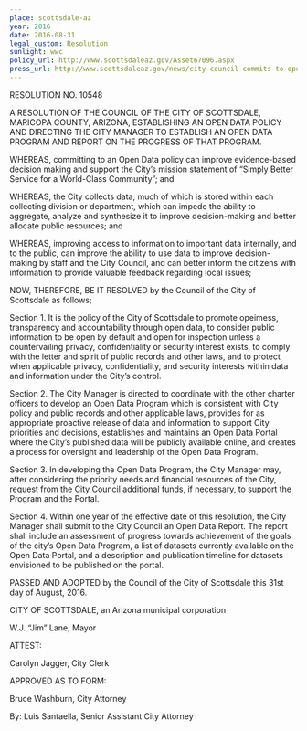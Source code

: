 ```yaml
---
place: scottsdale-az
year: 2016
date: 2016-08-31
legal_custom: Resolution
sunlight: wwc
policy_url: http://www.scottsdaleaz.gov/Asset67096.aspx
press_url: http://www.scottsdaleaz.gov/news/city-council-commits-to-open-data_s4_p24496
---
```


<p>RESOLUTION NO. 10548</p><p></p><p>A RESOLUTION OF THE COUNCIL OF THE CITY OF SCOTTSDALE, MARICOPA COUNTY, ARIZONA, ESTABLISHING AN OPEN DATA POLICY AND DIRECTING THE CITY MANAGER TO ESTABLISH AN OPEN DATA PROGRAM AND REPORT ON THE PROGRESS OF THAT PROGRAM.</p><p></p><p><span class="g-goals-and-values">WHEREAS, committing to an Open Data policy can improve evidence-based decision making and support the City’s mission statement of “Simply Better Service for a World-Class Community</span>”; and</p><p>WHEREAS, the City collects data, much of which is stored within each collecting division or department, which can impede the ability to aggregate, analyze and synthesize it to improve decision-making and better allocate public resources; and</p><p><span class="g-goals-and-values">WHEREAS, improving access to information to important data internally, and to the public, can improve the ability to use data to improve decision-making by staff and the City Council, and can better inform the citizens with information to provide valuable feedback regarding local issues</span>;</p><p>NOW, THEREFORE, BE IT RESOLVED by the Council of the City of Scottsdale as follows;</p><p>Section 1. <span class="g-proactive-release"><span class="g-sensitive-information">It is the policy of the City of Scottsdale to promote opeimess, transparency and accountability through open data, to consider public information to be open by default and open for inspection unless a countervailing privacy, confidentiality or security interest exists, to comply with the letter and spirit of public records and other laws, and to protect when applicable privacy, confidentiality, and security interests within data and information under the City’s control.</span></p><p>Section 2. <span class="g-build-on-precedent"><span class="g-data-portals-and-websites"><span class="g-oversight-authority">The City Manager is directed to coordinate with the other charter officers to develop an Open Data Program which is consistent with City policy and public records and other applicable laws, provides for as appropriate proactive release of data and information to support City priorities and decisions, establishes and maintains an Open Data Portal where the City’s published data will be publicly available online, and creates a process for oversight and leadership of the Open Data Program</span></span></span>.</span></p><p>Section 3. <span class="g-funding">In developing the Open Data Program, the City Manager may, after considering the priority needs and financial resources of the City, request from the City Council additional funds, if necessary, to support the Program and the Portal</span>.</p><p>Section 4. <span class="g-real-time-updates"><span class="g-timelines"><span class="g-future-review">Within one year of the effective date of this resolution, the City Manager shall submit to the City Council an Open Data Report. The report shall include an assessment of progress towards achievement of the goals of the city’s Open Data Program, a list of datasets currently available on the Open Data Portal, and a description and publication timeline for datasets envisioned to be published on the portal.</span></span></span></p><p></p><p>PASSED AND ADOPTED by the Council of the City of Scottsdale this 31st day of August, 2016.</p><p></p><p>CITY OF SCOTTSDALE, an Arizona municipal corporation</p><p>W.J. “Jim” Lane, Mayor</p><p></p><p>ATTEST:</p><p>Carolyn Jagger, City Clerk</p><p></p><p>APPROVED AS TO FORM:</p><p>Bruce Washburn, City Attorney</p><p>By: Luis Santaella, Senior Assistant City Attorney</p>
